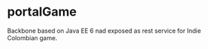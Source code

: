 portalGame
==========

Backbone based on Java EE 6 nad exposed as rest service for Indie Colombian game.
